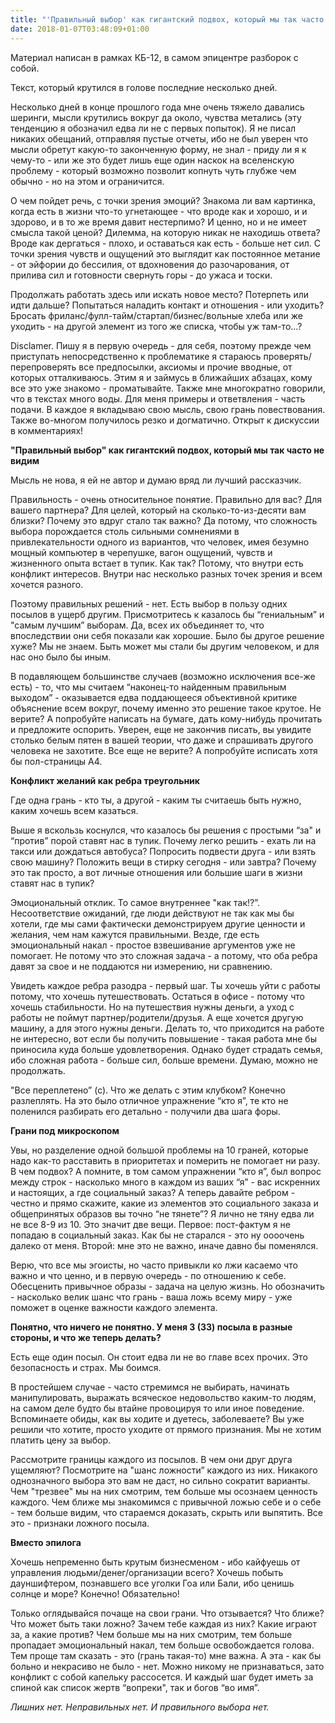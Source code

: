 ```yaml
---
title: "'Правильный выбор' как гигантский подвох, который мы так часто не видим"
date: 2018-01-07T03:48:09+01:00
---
```


Материал написан в рамках КБ-12, в самом эпицентре разборок с собой.

<!--more-->

Текст, который крутился в голове последние несколько дней.

Несколько дней в конце прошлого года мне очень тяжело давались шеринги, мысли крутились вокруг да около, чувства метались (эту тенденцию я обозначил едва ли не с первых попыток). Я не писал никаких обещаний, отправляя пустые отчеты, ибо не был уверен что мысли обретут какую-то законченную форму, не знал - приду ли я к чему-то - или же это будет лишь еще один наскок на вселенскую проблему - который возможно позволит копнуть чуть глубже чем обычно - но на этом и ограничится.

О чем пойдет речь, с точки зрения эмоций? Знакома ли вам картинка, когда есть в жизни что-то угнетающее - что вроде как и хорошо, и и здорово, и в то же время давит нестерпимо? И ценно, но и не имеет смысла такой ценой? Дилемма, на которую никак не находишь ответа? Вроде как дергаться - плохо, и оставаться как есть - больше нет сил. С точки зрения чувств и ощущений это выглядит как постоянное метание - от эйфории до бессилия, от вдохновения до разочарования, от прилива сил и готовности свернуть горы - до ужаса и тоски. 

Продолжать работать здесь или искать новое место? Потерпеть или идти дальше? Попытаться наладить контакт и отношения - или уходить? Бросать фриланс/фулл-тайм/стартап/бизнес/вольные хлеба или же уходить - на другой элемент из того же списка, чтобы уж там-то...?

Disclamer. Пишу я в первую очередь - для себя, поэтому прежде чем приступать непосредственно к проблематике я стараюсь проверять/перепроверять все предпосылки, аксиомы и прочие вводные, от которых отталкиваюсь. Этим я и займусь в ближайших абзацах, кому все это уже знакомо - проматывайте. Также мне многократно говорили, что в текстах много воды. Для меня примеры и ответвления - часть подачи. В каждое я вкладываю свою мысль, свою грань повествования. Также во-многом получилось резко и догматично. Открыт к дискуссии в комментариях!

**"Правильный выбор" как гигантский подвох, который мы так часто не видим**

Мысль не нова, я ей не автор и думаю вряд ли лучший рассказчик.

Правильность - очень относительное понятие. Правильно для вас? Для вашего партнера? Для целей, который на сколько-то-из-десяти вам близки? Почему это вдруг стало так важно? Да потому, что сложность выбора порождается столь сильными сомнениями в привлекательности одного из вариантов, что человек, имея безумно мощный компьютер в черепушке, вагон ощущений, чувств и жизненного опыта встает в тупик. Как так? Потому, что внутри есть конфликт интересов. Внутри нас несколько разных точек зрения и всем хочется разного.

Поэтому правильных решений - нет. Есть выбор в пользу одних посылов в ущерб другим. Присмотритесь к казалось бы “гениальным” и "самым лучшим” выборам. Да, всех их объединяет то, что впоследствии они себя показали как хорошие. Было бы другое решение хуже? Мы не знаем. Быть может мы стали бы другим человеком, и для нас оно было бы иным.

В подавляющем большинстве случаев (возможно исключения все-же есть) - то, что мы считаем “наконец-то найденным правильным выходом” - оказывается едва поддающееся объективной критике объяснение всем вокруг, почему именно это решение такое крутое. Не верите? А попробуйте написать на бумаге, дать кому-нибудь прочитать и предложите оспорить. Уверен, еще не закончив писать, вы увидите столько белым пятен в вашей теории, что даже и спрашивать другого человека не захотите. Все еще не верите? А попробуйте исписать хотя бы пол-страницы А4.

**Конфликт желаний как ребра треугольник**

Где одна грань - кто ты, а другой - каким ты считаешь быть нужно, каким хочешь всем казаться.

Выше я вскользь коснулся, что казалось бы решения с простыми “за" и “против” порой ставят нас в тупик. Почему легко решить - ехать ли на такси или дождаться автобуса? Попросить подвести друга - или взять свою машину? Положить вещи в стирку сегодня - или завтра? Почему это так просто, а вот личные отношения или большие шаги в жизни ставят нас в тупик?

Эмоциональный отклик. То самое внутреннее "как так!?”. Несоответствие ожиданий, где люди действуют не так как мы бы хотели, где мы сами фактически демонстрируем другие ценности и желания, чем нам кажутся правильными. Везде, где есть эмоциональный накал - простое взвешивание аргументов уже не помогает. Не потому что это сложная задача - а потому, что оба ребра давят за свое и не поддаются ни измерению, ни сравнению.

Увидеть каждое ребра разодра - первый шаг. Ты хочешь уйти с работы потому, что хочешь путешествовать. Остаться в офисе - потому что хочешь стабильности. Но на путешествия нужны деньги, а уход с работы не поймут партнер/родители/друзья. А еще хочется другую машину, а для этого нужны деньги. Делать то, что приходится на работе не интересно, вот если бы получить повышение - такая работа мне бы приносила куда больше удовлетворения. Однако будет страдать семья, ибо сложная работа - больше сил, больше времени. Думаю, можно не продолжать.

"Все переплетено” (с). Что же делать с этим клубком? Конечно разлеплять. На это было отличное упражнение “кто я”, те кто не поленился разбирать его детально - получили два шага форы.

**Грани под микроскопом**

Увы, но разделение одной большой проблемы на 10 граней, которые надо как-то расставить в приоритетах и померить не помогает ни разу. В чем подвох? А помните, в том самом упражнении “кто я”, был вопрос между строк - насколько много в каждом из ваших “я” - вас искренних и настоящих, а где социальный заказ? А теперь давайте ребром - честно и прямо скажите, какие из элементов это социального заказа и общепринятых образов вы точно “не тянете”? Я лично не тяну едва ли не все 8-9 из 10. Это значит две вещи. Первое: пост-фактум я не попадаю в социальный заказ. Как бы не старался - это ну оооочень далеко от меня. Второй: мне это не важно, иначе давно бы поменялся.

Верю, что все мы эгоисты, но часто привыкли ко лжи касаемо что важно и что ценно, и в первую очередь - по отношению к себе. Обесценить привычное образы - задача на целую жизнь. Но обозначить - насколько велик шанс что грань - ваша ложь всему миру - уже поможет в оценке важности каждого элемента.

**Понятно, что ничего не понятно. У меня 3 (33) посыла в разные стороны, и что же теперь делать?**

Есть еще один посыл. Он стоит едва ли не во главе всех прочих. Это безопасность и страх. Мы боимся.

В простейшем случае - часто стремимся не выбирать, начинать манипулировать, выражать всяческое недовольство каким-то людям, на самом деле будто бы втайне провоцируя то или иное поведение. Вспоминаете обиды, как вы ходите и дуетесь, заболеваете? Вы уже решили что хотите, просто уходите от прямого признания. Мы не хотим платить цену за выбор.

Рассмотрите границы каждого из посылов. В чем они друг друга ущемляют? Посмотрите на "шанс ложности” каждого из них. Никакого однозначного выбора это вам не даст, но сильно сократит варианты. Чем "трезвее" мы на них смотрим, тем больше мы осознаем ценность каждого. Чем ближе мы знакомимся с привычной ложью себе и о себе - тем больше видим, что стараемся доказать, скрыть или выпятить. Все это - признаки ложного посыла.

**Вместо эпилога**

Хочешь непременно быть крутым бизнесменом - ибо кайфуешь от управления людьми/денег/организации всего? Хочешь побыть дауншифтером, познавшего все уголки Гоа или Бали, ибо ценишь солнце и море? Конечно! Обязательно!

Только оглядывайся почаще на свои грани. Что отзывается? Что ближе? Что может быть таки ложно? Зачем тебе каждая из них? Какие играют за, а какие против? Чем больше мы на них смотрим, тем больше пропадает эмоциональный накал, тем больше освобождается голова. Тем проще там сказать - это (грань такая-то) мне важна. А эта - как бы больно и некрасиво не было - нет. Можно никому не признаваться, зато конфликт с собой капельку рассосется. И каждый шаг будет иметь за спиной как список жертв “вопреки", так и богов “во имя”.

*Лишних нет. Неправильных нет. И правильного выбора нет.*

